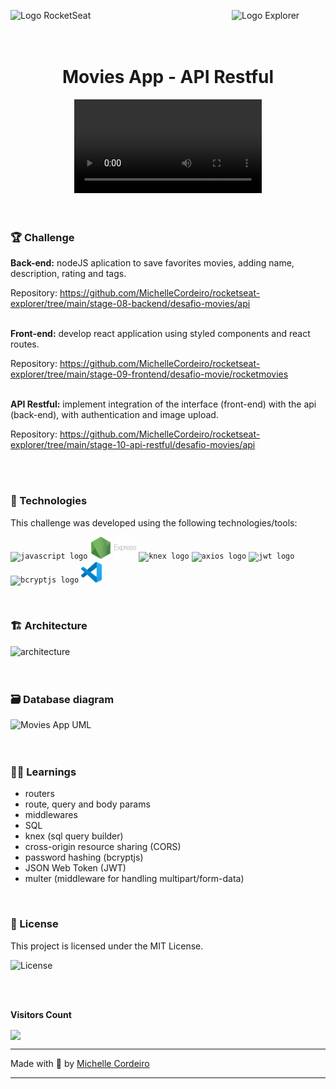 <!--Banner session-->
<p>
  <img src="https://i.postimg.cc/gkShTXDv/rocketseat.png" alt="Logo RocketSeat" width="180" align="left">
  <img src="https://i.postimg.cc/5tpZqB3N/explorer-logo.png" alt="Logo Explorer" width="150" align="right">
</p>
<br><br><br>

<!--About session-->
<h1 align="center"> Movies App - API Restful</h1>

<div align="center">
  <video src="https://github.com/MichelleCordeiro/rocketseat-explorer/assets/42891377/e02c35a3-707e-41fe-b768-bc9487c0b8bf"></video>
</div>
<br><br>

<h3> 🏆 Challenge </h3>
<p>


  **Back-end:** nodeJS aplication to save favorites movies, adding name, description, rating and tags.
  
  Repository: https://github.com/MichelleCordeiro/rocketseat-explorer/tree/main/stage-08-backend/desafio-movies/api
  <br><br>  

  **Front-end:** develop react application using styled components and react routes.
  
  Repository: https://github.com/MichelleCordeiro/rocketseat-explorer/tree/main/stage-09-frontend/desafio-movie/rocketmovies
  <br><br>  
  
  **API Restful:** implement integration of the interface (front-end) with the api (back-end), with authentication and image upload.
  
  Repository: https://github.com/MichelleCordeiro/rocketseat-explorer/tree/main/stage-10-api-restful/desafio-movies/api

<br><br>

<h3> 🚀 Technologies </h3>

This challenge was developed using the following technologies/tools:
<p>
  <code><img height="35" alt="javascript logo" src="https://i0.wp.com/pt.mundobabushka.com/wp-content/uploads/sites/5/2016/03/js-logo.png?fit=500%2C500&ssl=1"></code>
  <code><img height="35" alt="nodejs logo" src="https://raw.githubusercontent.com/github/explore/80688e429a7d4ef2fca1e82350fe8e3517d3494d/topics/nodejs/nodejs.png"></code>
  <code><img height="35" alt="express logo" src="https://raw.githubusercontent.com/github/explore/80688e429a7d4ef2fca1e82350fe8e3517d3494d/topics/express/express.png"></code>
  <code><img height="33" alt="knex logo" src="https://i.postimg.cc/BvpT0TLB/knex-logo-removebg-preview.png"/></code>
  <code><img height="20" alt="axios logo" src="https://i.postimg.cc/bJQtML9R/axios.png"></code>
  <code><img height="31" alt="jwt logo" src="https://i.postimg.cc/15b3Gysk/JWT.png"></code>
  <code><img height="31" alt="bcryptjs logo" src="https://bcrypt.online/images/bcrypt-esse-tools-logo-square.svg"></code>
  <code><img height="33" alt="vs code logo" src="https://raw.githubusercontent.com/github/explore/80688e429a7d4ef2fca1e82350fe8e3517d3494d/topics/visual-studio-code/visual-studio-code.png"></code>
  
</p>
<br>


<h3> 🏗️ Architecture </h3>
<div align="left">
  <!-- <video src=""></video> -->
  <img alt="architecture" src="https://i.postimg.cc/XJvP5KTs/arquitetura.png" width="500">
</div>
<br><br>

<h3> 🗃️ Database diagram </h3>
<div align="left">
  <!-- <video src=""></video> -->
  <img alt="Movies App UML" src="https://i.postimg.cc/432sR5zW/UML.png" width="800">
</div>
<br><br>

<h3> 👩‍💻 Learnings </h3>

 - routers
 - route, query and body params
 - middlewares
 - SQL
 - knex (sql query builder)
 - cross-origin resource sharing (CORS)
 - password hashing (bcryptjs)
 - JSON Web Token (JWT)
 - multer (middleware for handling multipart/form-data)

<br>

<h3> 📝 License </h3>

This project is licensed under the MIT License.

<img alt="License" src="https://img.shields.io/static/v1?label=license&message=MIT&color=49AA26&labelColor=000000">

<br><br>

<div align="">
  <p><b>Visitors Count</b></p>  
  <p><img align="center" width="180" src="https://profile-counter.glitch.me/MichelleCordeiro/count.svg" /></p>
</div>

---

Made with 💜 by [Michelle Cordeiro](https://www.linkedin.com/in/michelle-cordeiro/)

---
